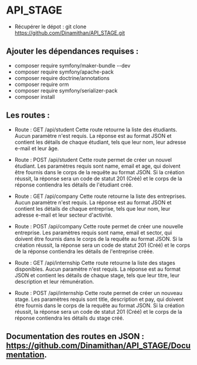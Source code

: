 # API_STAGE

* Récupérer le dépot : git clone https://github.com/Dinamithan/API_STAGE.git

## Ajouter les dépendances requises :

* composer require symfony/maker-bundle --dev
* composer require symfony/apache-pack
* composer require doctrine/annotations
* composer require orm
* composer require symfony/serializer-pack
* composer install


## Les routes : 

* Route : GET /api/student
Cette route retourne la liste des étudiants. Aucun paramètre n'est requis. La réponse est au format JSON et contient les détails de chaque étudiant, tels que leur nom, leur adresse e-mail et leur âge.

* Route : POST /api/student
Cette route permet de créer un nouvel étudiant. Les paramètres requis sont name, email et age, qui doivent être fournis dans le corps de la requête au format JSON. Si la création réussit, la réponse sera un code de statut 201 (Créé) et le corps de la réponse contiendra les détails de l'étudiant créé.

* Route : GET /api/company
Cette route retourne la liste des entreprises. Aucun paramètre n'est requis. La réponse est au format JSON et contient les détails de chaque entreprise, tels que leur nom, leur adresse e-mail et leur secteur d'activité.

* Route : POST /api/company
Cette route permet de créer une nouvelle entreprise. Les paramètres requis sont name, email et sector, qui doivent être fournis dans le corps de la requête au format JSON. Si la création réussit, la réponse sera un code de statut 201 (Créé) et le corps de la réponse contiendra les détails de l'entreprise créée.

* Route : GET /api/internship
Cette route retourne la liste des stages disponibles. Aucun paramètre n'est requis. La réponse est au format JSON et contient les détails de chaque stage, tels que leur titre, leur description et leur rémunération.

* Route : POST /api/internship
Cette route permet de créer un nouveau stage. Les paramètres requis sont title, description et pay, qui doivent être fournis dans le corps de la requête au format JSON. Si la création réussit, la réponse sera un code de statut 201 (Créé) et le corps de la réponse contiendra les détails du stage créé.

## Documentation des routes en JSON : https://github.com/Dinamithan/API_STAGE/Documentation.
